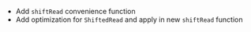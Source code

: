 - Add `shiftRead` convenience function
- Add optimization for `ShiftedRead` and apply in new `shiftRead` function